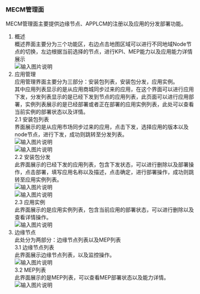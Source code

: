 ### MECM管理面
MECM管理面主要提供边缘节点、APPLCM的注册以及应用的分发部署功能。  

1. 概述  
概述界面主要分为三个功能区，右边点击地图区域可以进行不同地域Node节点的切换，左边根据当前选择的节点，进行KPI、MEP能力以及应用能力详情展示  
![输入图片说明](https://images.gitee.com/uploads/images/2020/0901/092746_b43b5289_7625361.png "屏幕截图.png")  
2. 应用管理  
应用管理界面主要分为三部分：安装包列表，安装包分发，应用实例。  
其中应用列表显示的是从应用商城同步过来的应用，在这个界面可以进行应用下发，分发列表显示的是已经下发到节点的应用列表，此页面可以进行应用部署，实例列表展示的是已经部署或者正在部署的应用实例列表，此处可以查看当前实例的部署状态以及详情。  
2.1 安装包列表  
界面展示的是从应用市场同步过来的应用，点击下发，选择应用的版本以及node节点，进行下发，成功则跳转至分发列表。  
![输入图片说明](https://images.gitee.com/uploads/images/2020/0901/092755_b13679ee_7625361.png "屏幕截图.png")  
![输入图片说明](https://images.gitee.com/uploads/images/2020/0901/092806_16dafa08_7625361.png "屏幕截图.png")  
2.2 安装包分发  
此界面展示的已经下发的应用列表，包含下发状态，可以进行删除以及部署操作，点击部署，填写应用名称以及描述，点击确定，进行部署操作，成功则跳转至应用实例列表。  
![输入图片说明](https://images.gitee.com/uploads/images/2020/0901/092827_efdaeb5e_7625361.png "屏幕截图.png")  
![输入图片说明](https://images.gitee.com/uploads/images/2020/0901/092835_fe3bff99_7625361.png "屏幕截图.png")  
2.3 应用实例  
此界面展示的是应用实例列表，包含当前应用的部署状态，可以进行删除以及查看详情操作。  
![输入图片说明](https://images.gitee.com/uploads/images/2020/0901/092857_9e7ccd18_7625361.png "屏幕截图.png")  
3. 边缘节点  
此处分为两部分：边缘节点列表以及MEP列表  
3.1 边缘节点列表  
此界面展示边缘节点列表，以及监控操作。  
![输入图片说明](https://images.gitee.com/uploads/images/2020/0901/092924_395dba70_7625361.png "屏幕截图.png")  
3.2 MEP列表  
此界面展示的是MEP列表，可以查看MEP部署状态以及能力详情。  
![输入图片说明](https://images.gitee.com/uploads/images/2020/0901/092912_c5087adc_7625361.png "屏幕截图.png")
